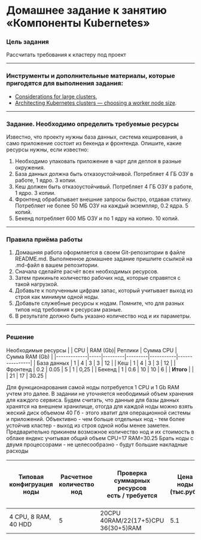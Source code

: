 # Домашнее задание к занятию «Компоненты Kubernetes»

### Цель задания

Рассчитать требования к кластеру под проект

------

### Инструменты и дополнительные материалы, которые пригодятся для выполнения задания:

- [Considerations for large clusters](https://kubernetes.io/docs/setup/best-practices/cluster-large/),
- [Architecting Kubernetes clusters — choosing a worker node size](https://learnk8s.io/kubernetes-node-size).

------

### Задание. Необходимо определить требуемые ресурсы
Известно, что проекту нужны база данных, система кеширования, а само приложение состоит из бекенда и фронтенда. Опишите, какие ресурсы нужны, если известно:

1. Необходимо упаковать приложение в чарт для деплоя в разные окружения. 
2. База данных должна быть отказоустойчивой. Потребляет 4 ГБ ОЗУ в работе, 1 ядро. 3 копии. 
3. Кеш должен быть отказоустойчивый. Потребляет 4 ГБ ОЗУ в работе, 1 ядро. 3 копии. 
4. Фронтенд обрабатывает внешние запросы быстро, отдавая статику. Потребляет не более 50 МБ ОЗУ на каждый экземпляр, 0.2 ядра. 5 копий. 
5. Бекенд потребляет 600 МБ ОЗУ и по 1 ядру на копию. 10 копий.

----

### Правила приёма работы

1. Домашняя работа оформляется в своем Git-репозитории в файле README.md. Выполненное домашнее задание пришлите ссылкой на .md-файл в вашем репозитории.
2. Сначала сделайте расчёт всех необходимых ресурсов.
3. Затем прикиньте количество рабочих нод, которые справятся с такой нагрузкой.
4. Добавьте к полученным цифрам запас, который учитывает выход из строя как минимум одной ноды. 
5. Добавьте служебные ресурсы к нодам. Помните, что для разных типов нод требовния к ресурсам разные. 
6. В результате должно быть указано количество нод и их параметры.

-----
### Решение

Необходимые ресурсы
|             | CPU | RAM (Gb)| Реплики | Сумма CPU | Сумма RAM (Gb) |
|-------------|-----|---------|---------|-----------|----------------|
| База данных | 1   | 4       | 3       | 3         | 12             |
| Кеш         | 1   | 4       | 3       | 3         | 12             |
| Фронтенд    | 0.2 | 0.05    | 5       | 1         | 0,25           |
| Бекенд      | 1   | 0.6     | 10      | 10        | 6              |
| **Итого**   |     |         | 21      | 17        | 30.25          |

Для функционарования самой ноды потребуется 1 CPU и 1 Gb RAM учтем это далее.
В задании не уточняется неободимый объем хранения для каждого сервиса. Будем считать, что данные для базы данных хранятся на внешнем хранилище, отогда для каждой ноды можно взять жеский диск объемом 40 Гб - этого хватит для операционной системы и приложений.
Объективно - чем больше отдельных нод - тем более устойчив кластер - выход из строя одной нобы менее заметен.
Предварительно прикинем возможное количество нод и их стоимость в облаке яндекс учитывая общий объем CPU=17 RAM=30.25
Брать ноды с двумя процессорами - не целесообразно - будут большие накладные расходы

| Типовая конфигруация ноды | Расчетное <br> количество нод | Проверка суммарных ресурсов <br> есть / требуется | Цена ноды <br> (тыс.руб.) | Общий бюджет с учетом <br> запасной ноды (т.р.) | 
|---------------------------|----------------|-------------------------------------|-----------|-----------------------|
| 4 CPU, 8 RAM, 40 HDD      | 5              | 20CPU 40RAM/22(17+5)CPU 36(30+5)RAM | 5.1       |  30.6                 |
